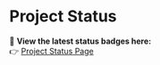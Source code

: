 # Project Status

🚀 **View the latest status badges here:**  
👉 [Project Status Page](https://punithkosana.github.io/Automation-Testing-with-Selenium/)
